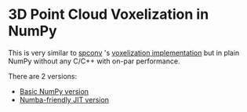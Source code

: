 # 3D Point Cloud Voxelization in NumPy

This is very similar to [spconv](https://github.com/traveller59/spconv) 's [voxelization implementation](https://github.com/traveller59/spconv/blob/master/spconv/utils/__init__.py)
but in plain NumPy without any C/C++ with on-par performance.

There are 2 versions:
* [Basic NumPy version](voxelize.py)
* [Numba-friendly JIT version](jit_voxelize.py)
